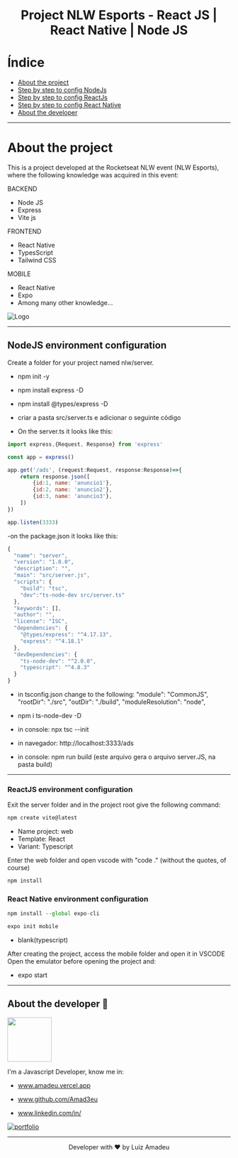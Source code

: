 
<h1 align="center"> Project NLW Esports - React JS | React Native | Node JS </h1>



# Índice
- [About the project](#about-the-project)
- [Step by step to config NodeJs](#nodejs-environment-configuration)
- [Step by step to config ReactJs](#reactjs-environment-configuration)
- [Step by step to config React Native](#react-native-environment-configuration)
- [About the developer](#about-the-developer-🚀)

---

# About the project
This is a project developed at the Rocketseat NLW event (NLW Esports), where the following knowledge was acquired in this event:

BACKEND
- Node JS
- Express
- Vite js

FRONTEND
- React Native
- TypesScript
- Tailwind CSS

MOBILE
- React Native
- Expo
- Among many other knowledge...

![Logo](readme2.png)

---

## NodeJS environment configuration

Create a folder for your project named nlw/server.

- npm init -y
- npm install express -D
- npm install @types/express -D
- criar a pasta src/server.ts e adicionar o seguinte código

- On the server.ts it looks like this:
```js
import express,{Request, Response} from 'express'

const app = express()

app.get('/ads', (request:Request, response:Response)=>{
    return response.json([
        {id:1, name: 'anuncio1'},
        {id:2, name: 'anuncio2'},
        {id:3, name: 'anuncio3'},
    ])
})

app.listen(3333)
```

-on the package.json it looks like this:
```js
{
  "name": "server",
  "version": "1.0.0",
  "description": "",
  "main": "src/server.js",
  "scripts": {
    "build": "tsc",
    "dev":"ts-node-dev src/server.ts"
  },
  "keywords": [],
  "author": "",
  "license": "ISC",
  "dependencies": {
    "@types/express": "^4.17.13",
    "express": "^4.18.1"
  },
  "devDependencies": {
    "ts-node-dev": "^2.0.0",
    "typescript": "^4.8.3"
  }
}


```
- in tsconfig.json change to the following:
"module": "CommonJS",       
"rootDir": "./src",
"outDir": "./build",
"moduleResolution": "node",     

- npm i ts-node-dev -D

- in console: npx tsc --init
- in navegador: http://localhost:3333/ads
- in console: npm run build (este arquivo gera o arquivo server.JS, na pasta build)

-----
### ReactJS environment configuration
Exit the server folder and in the project root give the following command:

```js
npm create vite@latest
```
- Name project: web
- Template: React
- Variant: Typescript

Enter the web folder and open vscode with "code ." (without the quotes, of course)

```js
npm install
```

### React Native environment configuration

```js
npm install --global expo-cli
```

```js
expo init mobile
```
- blank(typescript)

After creating the project, access the mobile folder and open it in VSCODE
Open the emulator before opening the project and:
- expo start

----


## About the developer 🚀 
<img src="https://avatars.githubusercontent.com/u/85834483?v=4" width="100">

I'm a Javascript Developer, know me in:


- www.amadeu.vercel.app

- www.github.com/Amad3eu

- www.linkedin.com/in/

[![portfolio](https://img.shields.io/badge/my_portfolio-000?style=for-the-badge&logo=ko-fi&logoColor=white)](https://amadeu.vercel.app)




---
<p style="text-align: center">Developer with ❤️ by Luiz Amadeu</p>

